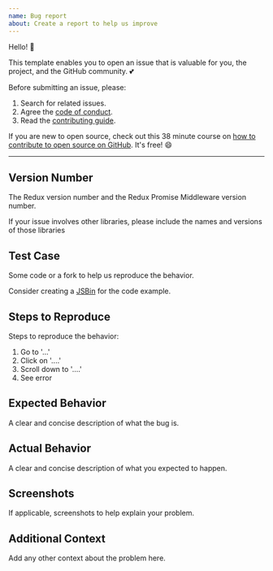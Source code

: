 ```yaml
---
name: Bug report
about: Create a report to help us improve
---
```

Hello! :wave: 

This template enables you to open an issue that is valuable for you, the project, and the GitHub community. :two_hearts:

Before submitting an issue, please:
1. Search for related issues.
2. Agree the [code of conduct](/.github/CODE_OF_CONDUCT.md).
3. Read the [contributing guide](/.github/CONTRIBUTING.md).

If you are new to open source, check out this 38 minute course on [how to contribute to open source on GitHub](https://egghead.io/courses/how-to-contribute-to-an-open-source-project-on-github). It's free! :smile:

---

## Version Number
The Redux version number and the Redux Promise Middleware version number.

If your issue involves other libraries, please include the names and versions of those libraries

## Test Case
Some code or a fork to help us reproduce the behavior.

Consider creating a [JSBin](https://jsbin.com/?html,output) for the code example.

## Steps to Reproduce
Steps to reproduce the behavior:
1. Go to '...'
2. Click on '....'
3. Scroll down to '....'
4. See error

## Expected Behavior
A clear and concise description of what the bug is.

## Actual Behavior
A clear and concise description of what you expected to happen.

## Screenshots
If applicable, screenshots to help explain your problem.

## Additional Context
Add any other context about the problem here.
